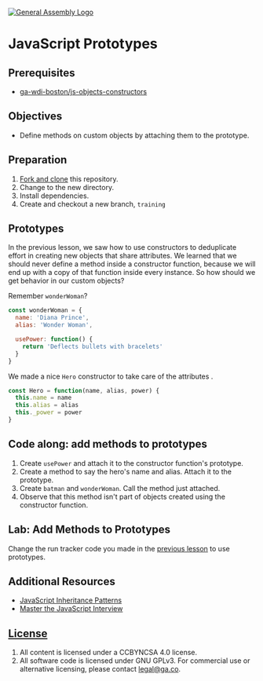 [![General Assembly Logo](https://camo.githubusercontent.com/1a91b05b8f4d44b5bbfb83abac2b0996d8e26c92/687474703a2f2f692e696d6775722e636f6d2f6b6538555354712e706e67)](https://generalassemb.ly/education/web-development-immersive)

# JavaScript Prototypes

## Prerequisites

- [ga-wdi-boston/js-objects-constructors](https://git.generalassemb.ly/ga-wdi-boston/js-objects-constructors)

## Objectives

- Define methods on custom objects by attaching them to the prototype.

## Preparation

1. [Fork and clone](https://git.generalassemb.ly/ga-wdi-boston/meta/wiki/ForkAndClone)
    this repository.
1. Change to the new directory.
1. Install dependencies.
1. Create and checkout a new branch, `training`

## Prototypes

In the previous lesson, we saw how to use constructors to deduplicate effort
in creating new objects that share attributes. We learned that we should never
define a method inside a constructor function, because we will end up with a
copy of that function inside every instance. So how should we get behavior in
our custom objects?

Remember `wonderWoman`?

```js
const wonderWoman = {
  name: 'Diana Prince',
  alias: 'Wonder Woman',

  usePower: function() {
    return 'Deflects bullets with bracelets'
  }
}
```

We made a nice `Hero` constructor to take care of the attributes .

```js
const Hero = function(name, alias, power) {
  this.name = name
  this.alias = alias
  this._power = power
}
```

## Code along:  add methods to prototypes

1. Create `usePower` and attach it to the constructor function's prototype.
1. Create a method to say the hero's name and alias. Attach it to the
   prototype.
1. Create `batman` and `wonderWoman`. Call the method just attached.
1. Observe that this method isn't part of objects created using the constructor
   function.

## Lab: Add Methods to Prototypes

Change the run tracker code you made in the [previous
lesson](https://git.generalassemb.ly/ga-wdi-boston/js-objects-constructors) to
use prototypes.

## Additional Resources

- [JavaScript Inheritance Patterns](http://davidshariff.com/blog/javascript-inheritance-patterns/)
- [Master the JavaScript Interview](https://medium.com/javascript-scene/master-the-javascript-interview-what-s-the-difference-between-class-prototypal-inheritance-e4cd0a7562e9)

## [License](LICENSE)

1. All content is licensed under a CC­BY­NC­SA 4.0 license.
1. All software code is licensed under GNU GPLv3. For commercial use or
    alternative licensing, please contact legal@ga.co.
